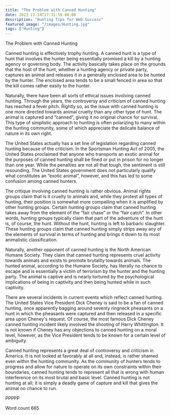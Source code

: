 ```yaml
---
title: "The Problem with Canned Hunting"
date: 2023-11-18T17:31:59-08:00
description: "Hunting Tips for Web Success"
featured_image: "/images/Hunting.jpg"
tags: ["Hunting"]
---
```


The Problem with Canned Hunting

Canned hunting is effectively trophy hunting. A canned hunt is a type of hunt that involves the hunter being essentially promised a kill by a hunting agency or governing body. The activity basically takes place on the grounds that the host of the hunt, whether a hunting agency or private party, captures an animal and releases it in a generally enclosed area to be hunted by the hunter. The enclosed area tends to be a small fenced in area so that the kill comes rather easily to the hunter.

Naturally, there have been all sorts of ethical issues involving canned hunting. Through the years, the controversy and criticism of canned hunting has reached a fever pitch. Rightly so, as the issue with canned hunting is one more directed towards animal cruelty than any other type of hunt. The animal is captured and “canned”, giving it no original chance for survival. This type of simplistic approach to hunting is often polarizing to many within the hunting community, some of which appreciate the delicate balance of nature in its own right.

The United States actually has a set line of legislation regarding canned hunting because of the criticism. In the Sportsman Hunting Act of 2005, the United States proclaimed that anyone who transports an exotic animal for the purposes of canned hunting shall be fined or put in prison for no longer than one year. While the penalties are not all that tough, the sentiment is still resounding. The United States government does not particularly qualify what constitutes an “exotic animal”, however, and this has led to some confusion among canned hunters.

The critique involving canned hunting is rather obvious. Animal rights groups claim that is it cruelty to animals and, while they protest all types of hunting, their position is somewhat more compelling when it is amplified by other hunting groups. Certain hunting groups claim that canned hunting takes away from the element of the “fair chase” or the “fair catch”. In other words, hunting groups typically claim that part of the adventure of the hunt is, of course, the hunt. Without the hunt, hunting is left to barbaric slaughter. These hunting groups claim that canned hunting simply strips away any of the elements of survival in terms of hunting and brings it down to its most animalistic classification.

Naturally, another opponent of canned hunting is the North American Humane Society. They claim that canned hunting represents cruel activity towards animals and exists to promote brutality towards animals. The hunted animal, according to the Humane Society, has literally no chance to escape and is essentially a victim of terrorism by the hunter and the hunting party. The animal is captive and is nearly tortured by the psychological implications of being in captivity and then being hunted while in such captivity. 

There are several incidents in current events which reflect canned hunting. The United States Vice President Dick Cheney is said to be a fan of canned hunting, once apparently bagging around seventy ringneck pheasants on a hunt in which the pheasants were captured and then released in a specific area upon Cheney's request. Of course, the most famous Dick Cheney canned hunting incident likely involved the shooting of Harry Whittington. It is not known if Cheney has any objections to canned hunting on a moral level, however, as the Vice President tends to be known for a certain level of ambiguity.

Canned hunting represents a great deal of controversy and criticism in America. It is not looked at favorably at all and, instead, is rather shamed even within the hunting community. As the community of hunters tends to progress and allow for nature to operate on its own constraints within their boundaries, canned hunting tends to represent all that is wrong with human interference on its most brutal and basic level. Canned hunting is not hunting at all; it is simply a deadly game of capture and kill that gives the animal no chance to run.

PPPPP

Word count 665

